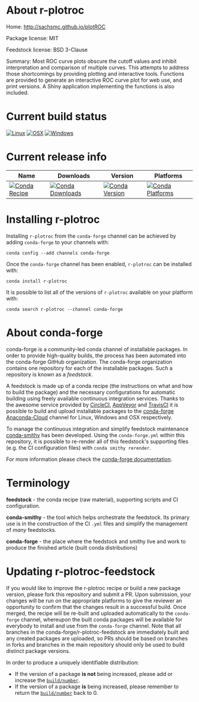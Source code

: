 About r-plotroc
===============

Home: http://sachsmc.github.io/plotROC

Package license: MIT

Feedstock license: BSD 3-Clause

Summary: Most ROC curve plots obscure the cutoff values and inhibit interpretation and comparison of multiple curves. This attempts to address those shortcomings by providing plotting and interactive tools. Functions are provided to generate an interactive ROC curve plot for web use, and print versions. A Shiny application implementing the functions is also included.



Current build status
====================

[![Linux](https://img.shields.io/circleci/project/github/conda-forge/r-plotroc-feedstock/master.svg?label=Linux)](https://circleci.com/gh/conda-forge/r-plotroc-feedstock)
[![OSX](https://img.shields.io/travis/conda-forge/r-plotroc-feedstock/master.svg?label=macOS)](https://travis-ci.org/conda-forge/r-plotroc-feedstock)
[![Windows](https://img.shields.io/appveyor/ci/conda-forge/r-plotroc-feedstock/master.svg?label=Windows)](https://ci.appveyor.com/project/conda-forge/r-plotroc-feedstock/branch/master)

Current release info
====================

| Name | Downloads | Version | Platforms |
| --- | --- | --- | --- |
| [![Conda Recipe](https://img.shields.io/badge/recipe-r--plotroc-green.svg)](https://anaconda.org/conda-forge/r-plotroc) | [![Conda Downloads](https://img.shields.io/conda/dn/conda-forge/r-plotroc.svg)](https://anaconda.org/conda-forge/r-plotroc) | [![Conda Version](https://img.shields.io/conda/vn/conda-forge/r-plotroc.svg)](https://anaconda.org/conda-forge/r-plotroc) | [![Conda Platforms](https://img.shields.io/conda/pn/conda-forge/r-plotroc.svg)](https://anaconda.org/conda-forge/r-plotroc) |

Installing r-plotroc
====================

Installing `r-plotroc` from the `conda-forge` channel can be achieved by adding `conda-forge` to your channels with:

```
conda config --add channels conda-forge
```

Once the `conda-forge` channel has been enabled, `r-plotroc` can be installed with:

```
conda install r-plotroc
```

It is possible to list all of the versions of `r-plotroc` available on your platform with:

```
conda search r-plotroc --channel conda-forge
```


About conda-forge
=================

conda-forge is a community-led conda channel of installable packages.
In order to provide high-quality builds, the process has been automated into the
conda-forge GitHub organization. The conda-forge organization contains one repository
for each of the installable packages. Such a repository is known as a *feedstock*.

A feedstock is made up of a conda recipe (the instructions on what and how to build
the package) and the necessary configurations for automatic building using freely
available continuous integration services. Thanks to the awesome service provided by
[CircleCI](https://circleci.com/), [AppVeyor](http://www.appveyor.com/)
and [TravisCI](https://travis-ci.org/) it is possible to build and upload installable
packages to the [conda-forge](https://anaconda.org/conda-forge)
[Anaconda-Cloud](http://docs.anaconda.org/) channel for Linux, Windows and OSX respectively.

To manage the continuous integration and simplify feedstock maintenance
[conda-smithy](http://github.com/conda-forge/conda-smithy) has been developed.
Using the ``conda-forge.yml`` within this repository, it is possible to re-render all of
this feedstock's supporting files (e.g. the CI configuration files) with ``conda smithy rerender``.

For more information please check the [conda-forge documentation](https://conda-forge.org/docs/).

Terminology
===========

**feedstock** - the conda recipe (raw material), supporting scripts and CI configuration.

**conda-smithy** - the tool which helps orchestrate the feedstock.
                   Its primary use is in the construction of the CI ``.yml`` files
                   and simplify the management of *many* feedstocks.

**conda-forge** - the place where the feedstock and smithy live and work to
                  produce the finished article (built conda distributions)


Updating r-plotroc-feedstock
============================

If you would like to improve the r-plotroc recipe or build a new
package version, please fork this repository and submit a PR. Upon submission,
your changes will be run on the appropriate platforms to give the reviewer an
opportunity to confirm that the changes result in a successful build. Once
merged, the recipe will be re-built and uploaded automatically to the
`conda-forge` channel, whereupon the built conda packages will be available for
everybody to install and use from the `conda-forge` channel.
Note that all branches in the conda-forge/r-plotroc-feedstock are
immediately built and any created packages are uploaded, so PRs should be based
on branches in forks and branches in the main repository should only be used to
build distinct package versions.

In order to produce a uniquely identifiable distribution:
 * If the version of a package **is not** being increased, please add or increase
   the [``build/number``](http://conda.pydata.org/docs/building/meta-yaml.html#build-number-and-string).
 * If the version of a package **is** being increased, please remember to return
   the [``build/number``](http://conda.pydata.org/docs/building/meta-yaml.html#build-number-and-string)
   back to 0.